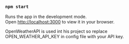 
### `npm start`

Runs the app in the development mode.\
Open [http://localhost:3000](http://localhost:3000) to view it in your browser.


OpenWeatherAPI is used int his project so replace OPEN_WEATHER_API_KEY in config file with your API key.
